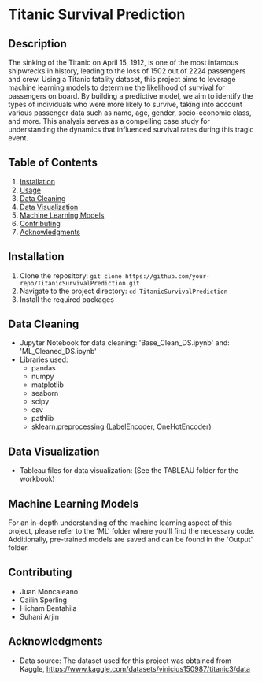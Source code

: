 # Titanic Survival Prediction

## Description

The sinking of the Titanic on April 15, 1912, is one of the most infamous shipwrecks in history, leading to the loss of 1502 out of 2224 passengers and crew. Using a Titanic fatality dataset, this project aims to leverage machine learning models to determine the likelihood of survival for passengers on board. By building a predictive model, we aim to identify the types of individuals who were more likely to survive, taking into account various passenger data such as name, age, gender, socio-economic class, and more. This analysis serves as a compelling case study for understanding the dynamics that influenced survival rates during this tragic event.

## Table of Contents

1. [Installation](#installation)
2. [Usage](#usage)
3. [Data Cleaning](#data-cleaning)
4. [Data Visualization](#data-visualization)
5. [Machine Learning Models](#machine-learning-models)
6. [Contributing](#contributing)
7. [Acknowledgments](#acknowledgments)

## Installation

1. Clone the repository: `git clone https://github.com/your-repo/TitanicSurvivalPrediction.git`
2. Navigate to the project directory: `cd TitanicSurvivalPrediction`
3. Install the required packages

## Data Cleaning

- Jupyter Notebook for data cleaning: 'Base_Clean_DS.ipynb' and: 'ML_Cleaned_DS.ipynb'
- Libraries used:
  - pandas
  - numpy
  - matplotlib
  - seaborn
  - scipy
  - csv
  - pathlib
  - sklearn.preprocessing (LabelEncoder, OneHotEncoder)

## Data Visualization

- Tableau files for data visualization: (See the TABLEAU folder for the workbook)

## Machine Learning Models

For an in-depth understanding of the machine learning aspect of this project, please refer to the 'ML' folder where you'll find the necessary code. Additionally, pre-trained models are saved and can be found in the 'Output' folder.

## Contributing

- Juan Moncaleano
- Cailin Sperling
- Hicham Bentahila
- Suhani Arjin

## Acknowledgments

- Data source: The dataset used for this project was obtained from Kaggle, https://www.kaggle.com/datasets/vinicius150987/titanic3/data
